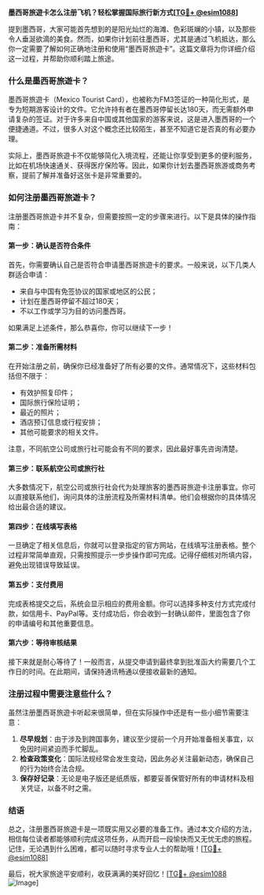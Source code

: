 **墨西哥旅遊卡怎么注册飞机？轻松掌握国际旅行新方式[[TG💪+ @esim1088](https://t.me/s/esim1088)]**

提到墨西哥，大家可能首先想到的是阳光灿烂的海滩、色彩斑斓的小镇，以及那些令人垂涎欲滴的美食。然而，如果你计划前往墨西哥，尤其是通过飞机抵达，那么你一定需要了解如何正确地注册和使用“墨西哥旅遊卡”。这篇文章将为你详细介绍这一过程，并帮助你顺利踏上旅途。

### 什么是墨西哥旅遊卡？

墨西哥旅遊卡（Mexico Tourist Card），也被称为FM3签证的一种简化形式，是专为短期游客设计的文件。它允许持有者在墨西哥停留长达180天，而无需额外申请复杂的签证。对于许多来自中国或其他国家的游客来说，这是进入墨西哥的一个便捷通道。不过，很多人对这个概念还比较陌生，甚至不知道它是否真的有必要办理。

实际上，墨西哥旅遊卡不仅能够简化入境流程，还能让你享受到更多的便利服务，比如在机场快速通关、获得医疗保险等。因此，如果你计划去墨西哥旅游或商务考察，提前了解并准备好这张卡是非常重要的。

### 如何注册墨西哥旅遊卡？

注册墨西哥旅遊卡并不复杂，但需要按照一定的步骤来进行。以下是具体的操作指南：

#### 第一步：确认是否符合条件

首先，你需要确认自己是否符合申请墨西哥旅遊卡的要求。一般来说，以下几类人群适合申请：

- 来自与中国有免签协议的国家或地区的公民；
- 计划在墨西哥停留不超过180天；
- 不以工作或学习为目的访问墨西哥。

如果满足上述条件，那么恭喜你，你可以继续下一步！

#### 第二步：准备所需材料

在开始注册之前，确保你已经准备好了所有必要的文件。通常情况下，这些材料包括但不限于：

- 有效护照复印件；
- 国际旅行保险证明；
- 最近的照片；
- 酒店预订信息或行程安排；
- 其他可能要求的相关文件。

注意，不同航空公司或旅行社可能会有不同的要求，因此最好事先咨询清楚。

#### 第三步：联系航空公司或旅行社

大多数情况下，航空公司或旅行社会代为处理旅客的墨西哥旅遊卡注册事宜。你可以直接联系他们，询问具体的注册流程及所需材料清单。他们会根据你的具体情况给出最合适的建议。

#### 第四步：在线填写表格

一旦确定了相关信息后，你就可以登录指定的官方网站，在线填写注册表格。整个过程非常简单直观，只需按照提示一步步操作即可完成。记得仔细核对所填内容，避免出现错误导致延误。

#### 第五步：支付费用

完成表格提交之后，系统会显示相应的费用金额。你可以选择多种支付方式完成付款，如信用卡、PayPal等。支付成功后，你会收到一封确认邮件，里面包含了你的申请编号和其他重要信息。

#### 第六步：等待审核结果

接下来就是耐心等待了！一般而言，从提交申请到最终拿到批准函大约需要几个工作日的时间。在此期间，请保持通讯畅通以便接收最新的通知。

### 注册过程中需要注意些什么？

虽然注册墨西哥旅遊卡听起来很简单，但在实际操作中还是有一些小细节需要注意：

1. **尽早规划**：由于涉及到跨国事务，建议至少提前一个月开始准备相关事宜，以免因时间紧迫而手忙脚乱。
2. **检查政策变化**：国际法规经常会发生变动，因此务必关注最新动态，确保自己的行为始终合法合规。
3. **保存好记录**：无论是电子版还是纸质版，都要妥善保管好所有的申请材料及相关凭证，以备不时之需。

### 结语

总之，注册墨西哥旅遊卡是一项既实用又必要的准备工作。通过本文介绍的方法，相信每位读者都能够顺利完成这项任务，从而开启一段愉快而又无忧无虑的旅程。记住，无论遇到什么困难，都可以随时寻求专业人士的帮助哦！[[TG💪+ @esim1088](https://t.me/s/esim1088)]

最后，祝大家旅途平安顺利，收获满满的美好回忆！[[TG💪+ @esim1088](https://t.me/s/esim1088) ![Image](https://i.postimg.cc/4NQfJmqS/Snipaste-2025-05-13-00-14-12.png)]